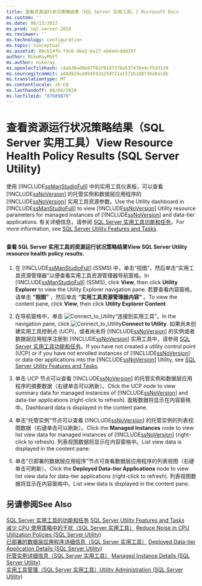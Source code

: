 ```yaml
---
title: 查看资源运行状况策略结果（SQL Server 实用工具）| Microsoft Docs
ms.custom: ''
ms.date: 06/13/2017
ms.prod: sql-server-2014
ms.reviewer: ''
ms.technology: configuration
ms.topic: conceptual
ms.assetid: 80cb14fb-f4c6-4be2-ba17-eb4e4cddd35f
author: MikeRayMSFT
ms.author: mikeray
ms.openlocfilehash: c4ab30ad0e87782f8187370a53747be4cf5d313d
ms.sourcegitcommit: ad4d92dce894592a259721a1571b1d8736abacdb
ms.translationtype: MT
ms.contentlocale: zh-CN
ms.lasthandoff: 08/04/2020
ms.locfileid: "87689879"
---
```

# <a name="view-resource-health-policy-results-sql-server-utility"></a><span data-ttu-id="12e9c-102">查看资源运行状况策略结果（SQL Server 实用工具）</span><span class="sxs-lookup"><span data-stu-id="12e9c-102">View Resource Health Policy Results (SQL Server Utility)</span></span>
  <span data-ttu-id="12e9c-103">使用 [!INCLUDE[ssManStudioFull](../../../includes/ssmanstudiofull-md.md)] 中的实用工具仪表板，可以查看 [!INCLUDE[ssNoVersion](../../../includes/ssnoversion-md.md)] 的托管实例和数据层应用程序的 [!INCLUDE[ssNoVersion](../../../includes/ssnoversion-md.md)] 实用工具资源参数。</span><span class="sxs-lookup"><span data-stu-id="12e9c-103">Use the Utility dashboard in [!INCLUDE[ssManStudioFull](../../../includes/ssmanstudiofull-md.md)] to view [!INCLUDE[ssNoVersion](../../../includes/ssnoversion-md.md)] Utility resource parameters for managed instances of [!INCLUDE[ssNoVersion](../../../includes/ssnoversion-md.md)] and data-tier applications.</span></span> <span data-ttu-id="12e9c-104">有关详细信息，请参阅 [SQL Server 实用工具功能和任务](sql-server-utility-features-and-tasks.md)。</span><span class="sxs-lookup"><span data-stu-id="12e9c-104">For more information, see [SQL Server Utility Features and Tasks](sql-server-utility-features-and-tasks.md).</span></span>  
  
##  <a name="SSMSProcedure"></a>  
  
#### <a name="view-sql-server-utility-resource-health-policy-results"></a><span data-ttu-id="12e9c-105">查看 SQL Server 实用工具的资源运行状况策略结果</span><span class="sxs-lookup"><span data-stu-id="12e9c-105">View SQL Server Utility resource health policy results.</span></span>  
  
1.  <span data-ttu-id="12e9c-106">在 [!INCLUDE[ssManStudioFull](../../../includes/ssmanstudiofull-md.md)] (SSMS) 中，单击“视图”，然后单击“实用工具资源管理器”以便查看实用工具资源管理器导航窗格。</span><span class="sxs-lookup"><span data-stu-id="12e9c-106">In [!INCLUDE[ssManStudioFull](../../../includes/ssmanstudiofull-md.md)] (SSMS), click **View**, then click **Utility Explorer** to view the Utility Explorer navigation pane.</span></span> <span data-ttu-id="12e9c-107">若要查看内容窗格，请单击 **“视图”** ，然后单击 **“实用工具资源管理器内容”** 。</span><span class="sxs-lookup"><span data-stu-id="12e9c-107">To view the content pane, click **View**, then click **Utility Explorer Content**.</span></span>  
  
2.  <span data-ttu-id="12e9c-108">在导航窗格中，单击 ![](../../database-engine/media/connect-to-utility.gif "Connect_to_Utility")“连接到实用工具”。</span><span class="sxs-lookup"><span data-stu-id="12e9c-108">In the navigation pane, click ![](../../database-engine/media/connect-to-utility.gif "Connect_to_Utility")**Connect to Utility**.</span></span> <span data-ttu-id="12e9c-109">如果尚未创建实用工具控制点 (UCP)，或者尚未将 [!INCLUDE[ssNoVersion](../../../includes/ssnoversion-md.md)] 的实例或者数据层应用程序注册到 [!INCLUDE[ssNoVersion](../../../includes/ssnoversion-md.md)] 实用工具中，请参阅 [SQL Server 实用工具功能和任务](sql-server-utility-features-and-tasks.md)。</span><span class="sxs-lookup"><span data-stu-id="12e9c-109">If you have not created a utility control point (UCP) or if you have not enrolled instances of [!INCLUDE[ssNoVersion](../../../includes/ssnoversion-md.md)] or data-tier applications into the [!INCLUDE[ssNoVersion](../../../includes/ssnoversion-md.md)] Utility, see [SQL Server Utility Features and Tasks](sql-server-utility-features-and-tasks.md).</span></span>  
  
3.  <span data-ttu-id="12e9c-110">单击 UCP 节点可以查看 [!INCLUDE[ssNoVersion](../../../includes/ssnoversion-md.md)] 的托管实例和数据层应用程序的摘要数据（右键单击可以刷新）。</span><span class="sxs-lookup"><span data-stu-id="12e9c-110">Click the UCP node to view summary data for managed instances of [!INCLUDE[ssNoVersion](../../../includes/ssnoversion-md.md)] and data-tier applications (right-click to refresh).</span></span> <span data-ttu-id="12e9c-111">面板数据将显示在内容窗格中。</span><span class="sxs-lookup"><span data-stu-id="12e9c-111">Dashboard data is displayed in the content pane.</span></span>  
  
4.  <span data-ttu-id="12e9c-112">单击“托管实例”节点可以查看 [!INCLUDE[ssNoVersion](../../../includes/ssnoversion-md.md)] 的托管实例的列表视图数据（右键单击可以刷新）。</span><span class="sxs-lookup"><span data-stu-id="12e9c-112">Click the **Managed Instances** node to view list view data for managed instances of [!INCLUDE[ssNoVersion](../../../includes/ssnoversion-md.md)] (right-click to refresh).</span></span> <span data-ttu-id="12e9c-113">列表视图数据将显示在内容窗格中。</span><span class="sxs-lookup"><span data-stu-id="12e9c-113">List view data is displayed in the content pane.</span></span>  
  
5.  <span data-ttu-id="12e9c-114">单击“已部署的数据层应用程序”节点可查看数据层应用程序的列表视图（右键单击可刷新）。</span><span class="sxs-lookup"><span data-stu-id="12e9c-114">Click the **Deployed Data-tier Applications** node to view list view data for data-tier applications (right-click to refresh).</span></span> <span data-ttu-id="12e9c-115">列表视图数据将显示在内容窗格中。</span><span class="sxs-lookup"><span data-stu-id="12e9c-115">List view data is displayed in the content pane.</span></span>  
  
## <a name="see-also"></a><span data-ttu-id="12e9c-116">另请参阅</span><span class="sxs-lookup"><span data-stu-id="12e9c-116">See Also</span></span>  
 <span data-ttu-id="12e9c-117">[SQL Server 实用工具的功能和任务](sql-server-utility-features-and-tasks.md) </span><span class="sxs-lookup"><span data-stu-id="12e9c-117">[SQL Server Utility Features and Tasks](sql-server-utility-features-and-tasks.md) </span></span>  
 <span data-ttu-id="12e9c-118">[减少 CPU 使用策略中的干扰（SQL Server 实用工具）](reduce-noise-in-cpu-utilization-policies-sql-server-utility.md) </span><span class="sxs-lookup"><span data-stu-id="12e9c-118">[Reduce Noise in CPU Utilization Policies &#40;SQL Server Utility&#41;](reduce-noise-in-cpu-utilization-policies-sql-server-utility.md) </span></span>  
 <span data-ttu-id="12e9c-119">[已部署的数据层应用程序详细信息（SQL Server 实用工具）](../../database-engine/deployed-data-tier-application-details-sql-server-utility.md) </span><span class="sxs-lookup"><span data-stu-id="12e9c-119">[Deployed Data-tier Application Details &#40;SQL Server Utility&#41;](../../database-engine/deployed-data-tier-application-details-sql-server-utility.md) </span></span>  
 <span data-ttu-id="12e9c-120">[托管实例详细信息（SQL Server 实用工具）](../../database-engine/managed-instance-details-sql-server-utility.md) </span><span class="sxs-lookup"><span data-stu-id="12e9c-120">[Managed Instance Details &#40;SQL Server Utility&#41;](../../database-engine/managed-instance-details-sql-server-utility.md) </span></span>  
 [<span data-ttu-id="12e9c-121">实用工具管理（SQL Server 实用工具）</span><span class="sxs-lookup"><span data-stu-id="12e9c-121">Utility Administration &#40;SQL Server Utility&#41;</span></span>](../../database-engine/utility-administration-sql-server-utility.md)  
  
  
